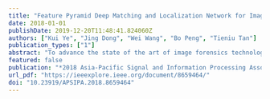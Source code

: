 ```yaml
---
title: "Feature Pyramid Deep Matching and Localization Network for Image Forensics"
date: 2018-01-01
publishDate: 2019-12-20T11:48:41.824060Z
authors: ["Kui Ye", "Jing Dong", "Wei Wang", "Bo Peng", "Tieniu Tan"]
publication_types: ["1"]
abstract: "To advance the state of the art of image forensics technologies, a new formulation of splicing localization is proposed, which aims to obtain the masks for both the query and donor images for a pair of query(probe) image and potential donor image if a region of the donor image was spliced into the probe. The former Deep Matching and Validation Network(DMVN) addresses the problem with a novel end-to-end learning based solution. Inheriting the deep dense matching layer, we propose Feature Pyramid Deep Matching and Localization Network(FPLN), whose contributions are three folds. Firstly, instead of using just one feature map as in DMVN, FPLN utilizes a pyramid of feature maps with different resolutions w.r.t. the input image to achieve better localization performance, especially for small objects. Secondly, we add a fusion layer that fuses together all the features after deep dense matching layer, which not only takes full advantage of the correlation information between those features, but is also able to integrate two pathways in DMVN into just one simple pathway, simplifying the subsequent architecture. Lastly, we employ focal loss to address the imbalance problem, as the foreground area is usually much smaller than the background area. The experiments demonstrate the superior performance of our proposed method in detection accuracy and in localizing small tempered regions."
featured: false
publication: "*2018 Asia-Pacific Signal and Information Processing Association Annual Summit and Conference (APSIPA ASC)*"
url_pdf: "https://ieeexplore.ieee.org/document/8659464/"
doi: "10.23919/APSIPA.2018.8659464"
---
```


